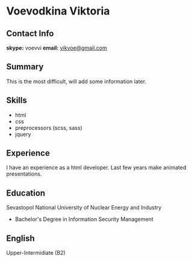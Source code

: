 # Voevodkina Viktoria

## Contact Info
**skype:** voevvi
**email:** vikvoe@gmail.com 

## Summary
This is the most difficult, will add some information later.

## Skills
* html
* css
* preprocessors (scss, sass)
* jquery

## Experience
I have an experience as a html developer. Last few years make animated presentations.

## Education
Sevastopol National University of Nuclear Energy and Industry
- Bachelor's Degree in Information Security Management

## English
Upper-Intermidiate (B2)
